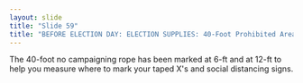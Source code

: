 ```yaml
---
layout: slide
title: "Slide 59"
title: "BEFORE ELECTION DAY: ELECTION SUPPLIES: 40-Foot Prohibited Area Kit"
---
```


The 40-foot no campaigning rope has been marked at 6-ft and at 12-ft to help you measure where to mark your taped X's and social distancing signs.
